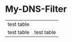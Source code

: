 # My-DNS-Filter
<table>
<tr>
  <td>
    test table
  </td>
</tr>
<tr>
  <td>
    test table
  </td>
    <td>
    test table
  </td>
</tr>
</table>
